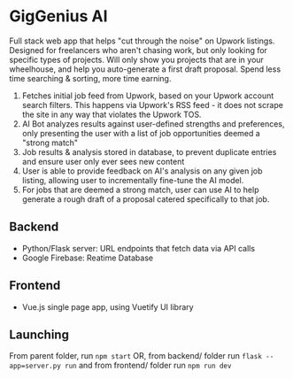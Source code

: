 # GigGenius AI

Full stack web app that helps "cut through the noise" on Upwork listings. Designed for freelancers who aren't chasing work, but only looking for specific types of projects. Will only show you projects that are in your wheelhouse, and help you auto-generate a first draft proposal. Spend less time searching & sorting, more time earning.

1) Fetches initial job feed from Upwork, based on your Upwork account search filters. This happens via Upwork's RSS feed - it does not scrape the site in any way that violates the Upwork TOS.
2) AI Bot analyzes results against user-defined strengths and preferences, only presenting the user with a list of job opportunities deemed a "strong match"
3) Job results & analysis stored in database, to prevent duplicate entries and ensure user only ever sees new content
4) User is able to provide feedback on AI's analysis on any given job listing, allowing user to incrementally fine-tune the AI model.
5) For jobs that are deemed a strong match, user can use AI to help generate a rough draft of a proposal catered specifically to that job.


## Backend
- Python/Flask server: URL endpoints that fetch data via API calls
- Google Firebase: Reatime Database

## Frontend
- Vue.js single page app, using Vuetify UI library

## Launching
From parent folder, run `npm start`
OR, from backend/ folder run `flask --app=server.py run` and from frontend/ folder run `npm run dev`